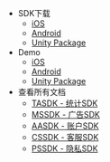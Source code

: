
* SDK下载
	* [iOS](https://github.com/Avid-ly/Avidly-AASAccount-Demo/releases) 
	* [Android](http://bx-mvn.dataverse.cn:58081/repository/maven-releases/com/aas/sdk/account/aasdk/2.0.0.1/aasdk-2.0.0.1.aar) 
	* [Unity Package](https://github.com/Avid-ly/AASDK-UnityPackage.git) 
* Demo
	* [iOS](https://github.com/Avid-ly/Avidly-AASAccount-Demo) 
	* [Android](https://github.com/Avid-ly/Avidly-Android-AccountSdk-Demo) 
	* [Unity Package](https://github.com/Avid-ly/AASdk-Unity-Android-Demo) 
* 查看所有文档
	* [TASDK - 统计SDK](/tasdk/) 
	* [MSSDK - 广告SDK](/mssdk/) 
	* [AASDK - 账户SDK](/aasdk/) 
	* [CSSDK - 客服SDK](/cssdk/) 
	* [PSSDK - 隐私SDK](/pssdk/) 
